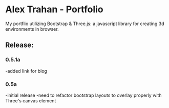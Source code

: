 # Alex Trahan - Portfolio
My portflio utilizing Bootstrap &amp; Three.js: a javascript library for creating 3d environments in browser.


## Release: 
### 0.5.1a
   -added link for blog
   
### 0.5a
   -initial release
   -need to refactor bootstrap layouts to overlay properly with Three's canvas element
